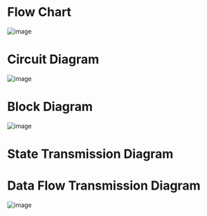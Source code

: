 # Flow Chart
![image](https://user-images.githubusercontent.com/101519714/164476608-fc6e296a-4253-4ae7-9cfe-ec549a56ff9c.png)
# Circuit Diagram
![image](https://user-images.githubusercontent.com/101519714/164912738-f4ceb355-cba0-41d2-8ea6-e7137ac5f21f.png)
# Block Diagram
![image](https://user-images.githubusercontent.com/101519714/164720001-32e70482-8049-4b08-8132-5033c2e8afdc.png)
# State Transmission Diagram
# Data Flow Transmission Diagram
![image](https://user-images.githubusercontent.com/101519714/164917180-da3dc286-fd51-4ac8-b405-3ba327694a80.png)
